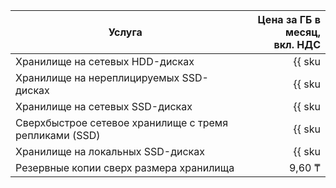 | Услуга                                  | Цена за ГБ в месяц,<br>вкл. НДС                               |
|-----------------------------------------|---------------------------------------------------------------------------:|
| Хранилище на сетевых HDD-дисках         | {{ sku|KZT|mdb.cluster.network-hdd.greenplum|month|string }}               |
| Хранилище на нереплицируемых SSD-дисках | {{ sku|KZT|mdb.cluster.network-ssd-nonreplicated.greenplum|month|string }} |
| Хранилище на сетевых SSD-дисках         | {{ sku|KZT|mdb.cluster.network-nvme.greenplum|month|string }}              |
| Сверхбыстрое сетевое хранилище с тремя репликами (SSD) | {{ sku|KZT|mdb.cluster.network-ssd-io-m3.greenplum|month|string }} |
| Хранилище на локальных SSD-дисках       | {{ sku|KZT|mdb.cluster.local-nvme.greenplum|month|string }}                |
| Резервные копии сверх размера хранилища | 9,60 ₸                                                                     |
